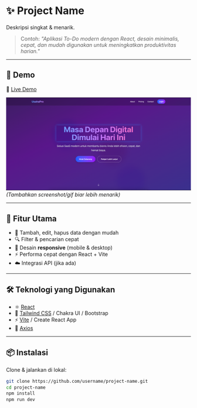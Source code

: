 # ✨ Project Name  
Deskripsi singkat & menarik.  
> Contoh: *"Aplikasi To-Do modern dengan React, desain minimalis, cepat, dan mudah digunakan untuk meningkatkan produktivitas harian."*  

---

## 🚀 Demo  
🔗 [Live Demo](https://your-demo-link.com)  

![Preview](./screenshot.png)  
*(Tambahkan screenshot/gif biar lebih menarik)*  

---

## 🌟 Fitur Utama  
- 📝 Tambah, edit, hapus data dengan mudah  
- 🔍 Filter & pencarian cepat  
- 📱 Desain **responsive** (mobile & desktop)  
- ⚡ Performa cepat dengan React + Vite  
- ☁️ Integrasi API (jika ada)  

---

## 🛠️ Teknologi yang Digunakan  
- ⚛️ [React](https://react.dev/)  
- 🎨 [Tailwind CSS](https://tailwindcss.com/) / Chakra UI / Bootstrap  
- ⚡ [Vite](https://vitejs.dev/) / Create React App  
- 🔗 [Axios](https://axios-http.com/)  

---

## 📦 Instalasi  
Clone & jalankan di lokal:  

```bash
git clone https://github.com/username/project-name.git
cd project-name
npm install
npm run dev
